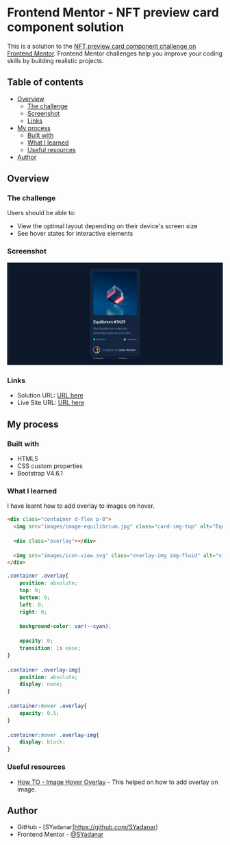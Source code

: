 # Frontend Mentor - NFT preview card component solution

This is a solution to the [NFT preview card component challenge on Frontend Mentor](https://www.frontendmentor.io/challenges/nft-preview-card-component-SbdUL_w0U). Frontend Mentor challenges help you improve your coding skills by building realistic projects. 

## Table of contents

- [Overview](#overview)
  - [The challenge](#the-challenge)
  - [Screenshot](#screenshot)
  - [Links](#links)
- [My process](#my-process)
  - [Built with](#built-with)
  - [What I learned](#what-i-learned)
  - [Useful resources](#useful-resources)
- [Author](#author)

## Overview

### The challenge

Users should be able to:

- View the optimal layout depending on their device's screen size
- See hover states for interactive elements

### Screenshot

![](design/screenshot.png)

### Links

- Solution URL: [URL here](https://www.frontendmentor.io/solutions/nft-preview-card-component-using-html-custom-css-and-bootstrap-RMgOlYiTFc)
- Live Site URL: [URL here](https://nft-preview-card-component-wine-iota.vercel.app/)

## My process

### Built with

- HTML5
- CSS custom properties
- Bootstrap V4.6.1

### What I learned

I have learnt how to add overlay to images on hover.

```html
<div class="container d-flex p-0">
  <img src="images/image-equilibrium.jpg" class="card-img-top" alt="Equilibrium Image">
  
  <div class="overlay"></div>

  <img src="images/icon-view.svg" class="overlay-img img-fluid" alt="view icon overlay">
</div>
```
```css
.container .overlay{
	position: absolute;
	top: 0;
	bottom: 0;
	left: 0;
	right: 0;

	background-color: var(--cyan);

	opacity: 0;
	transition: 1s ease;
}

.container .overlay-img{
	position: absolute;
	display: none;
}

.container:hover .overlay{
	opacity: 0.5;
}

.container:hover .overlay-img{
	display: block;
}
```

### Useful resources

- [How TO - Image Hover Overlay](https://www.w3schools.com/howto/howto_css_image_overlay.asp) - This helped on how to add overlay on image.

## Author

- GitHub - [SYadanar]https://github.com/SYadanar)
- Frontend Mentor - [@SYadanar](https://www.frontendmentor.io/profile/SYadanar)